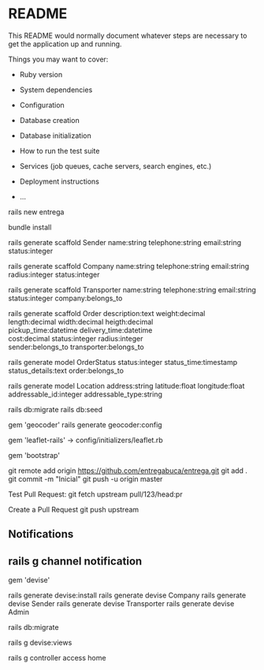 # README

This README would normally document whatever steps are necessary to get the
application up and running.

Things you may want to cover:

* Ruby version

* System dependencies

* Configuration

* Database creation

* Database initialization

* How to run the test suite

* Services (job queues, cache servers, search engines, etc.)

* Deployment instructions

* ...

rails new entrega

bundle install

rails generate scaffold Sender name:string telephone:string email:string \
    status:integer

rails generate scaffold Company name:string telephone:string email:string \
    radius:integer status:integer

rails generate scaffold Transporter name:string telephone:string email:string \
    status:integer company:belongs_to

rails generate scaffold Order description:text weight:decimal \
    length:decimal width:decimal heigth:decimal \
    pickup_time:datetime delivery_time:datetime \
    cost:decimal status:integer radius:integer \
    sender:belongs_to transporter:belongs_to

rails generate model OrderStatus status:integer status_time:timestamp \
    status_details:text order:belongs_to

rails generate model Location address:string latitude:float longitude:float \
 addressable_id:integer addressable_type:string

rails db:migrate
rails db:seed

gem 'geocoder'
rails generate geocoder:config

gem 'leaflet-rails'
-> config/initializers/leaflet.rb

gem 'bootstrap'


git remote add origin https://github.com/entregabuca/entrega.git
git add .
git commit -m "Inicial"
git push -u origin master

Test Pull Request:
git fetch upstream pull/123/head:pr

Create a Pull Request
git push upstream

## Notifications
rails g channel notification
---

gem 'devise'

rails generate devise:install
rails generate devise Company
rails generate devise Sender
rails generate devise Transporter
rails generate devise Admin

rails db:migrate

rails g devise:views

rails g controller access home